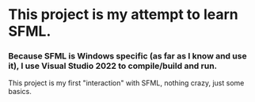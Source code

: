 # This project is my attempt to learn **SFML**.

### Because SFML is Windows specific (as far as I know and use it), I use Visual Studio 2022 to compile/build and run.

This project is my first "interaction" with SFML, nothing crazy, just some basics.
